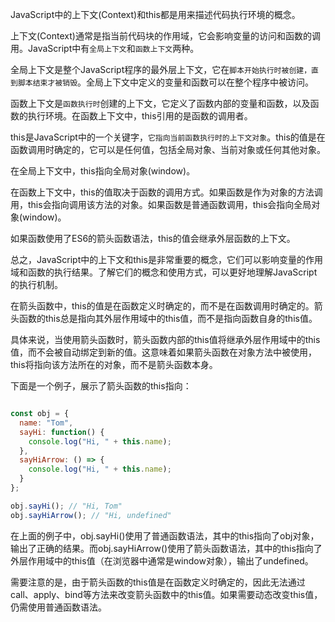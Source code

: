 JavaScript中的上下文(Context)和this都是用来描述代码执行环境的概念。

上下文(Context)通常是指当前代码块的作用域，它会影响变量的访问和函数的调用。JavaScript中有`全局上下文`和`函数上下文`两种。

全局上下文是整个JavaScript程序的最外层上下文，它在`脚本开始执行时被创建，直到脚本结束才被销毁`。全局上下文中定义的变量和函数可以在整个程序中被访问。

函数上下文是`函数执行时`创建的上下文，它定义了函数内部的变量和函数，以及函数的执行环境。在函数上下文中，this引用的是函数的调用者。

this是JavaScript中的一个关键字，`它指向当前函数执行时的上下文对象`。this的值是在函数调用时确定的，它可以是任何值，包括全局对象、当前对象或任何其他对象。

在全局上下文中，this指向全局对象(window)。

在函数上下文中，this的值取决于函数的调用方式。如果函数是作为对象的方法调用，this会指向调用该方法的对象。如果函数是普通函数调用，this会指向全局对象(window)。

如果函数使用了ES6的箭头函数语法，this的值会继承外层函数的上下文。

总之，JavaScript中的上下文和this是非常重要的概念，它们可以影响变量的作用域和函数的执行结果。了解它们的概念和使用方式，可以更好地理解JavaScript的执行机制。

在箭头函数中，this的值是在函数定义时确定的，而不是在函数调用时确定的。箭头函数的this总是指向其外层作用域中的this值，而不是指向函数自身的this值。

具体来说，当使用箭头函数时，箭头函数内部的this值将继承外层作用域中的this值，而不会被自动绑定到新的值。这意味着如果箭头函数在对象方法中被使用，this将指向该方法所在的对象，而不是箭头函数本身。

下面是一个例子，展示了箭头函数的this指向：

```javascript

const obj = {
  name: "Tom",
  sayHi: function() {
    console.log("Hi, " + this.name);
  },
  sayHiArrow: () => {
    console.log("Hi, " + this.name);
  }
};

obj.sayHi(); // "Hi, Tom"
obj.sayHiArrow(); // "Hi, undefined"
```

在上面的例子中，obj.sayHi()使用了普通函数语法，其中的this指向了obj对象，输出了正确的结果。而obj.sayHiArrow()使用了箭头函数语法，其中的this指向了外层作用域中的this值（在浏览器中通常是window对象），输出了undefined。

需要注意的是，由于箭头函数的this值是在函数定义时确定的，因此无法通过call、apply、bind等方法来改变箭头函数中的this值。如果需要动态改变this值，仍需使用普通函数语法。